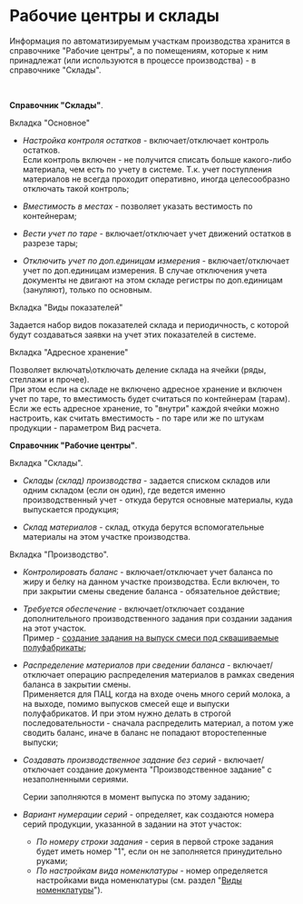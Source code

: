 **Рабочие центры и склады**
===========================

Информация по автоматизируемым участкам производства хранится в справочнике "Рабочие центры", а по помещениям, которые к ним принадлежат (или используются в процессе производства) - в справочнике "Склады".

 

**Справочник "Склады"**.


Вкладка "Основное"


-   *Настройка контроля остатков* - включает/отключает контроль остатков.  
    Если контроль включен - не получится списать больше какого-либо материала, чем есть по учету в системе. Т.к. учет поступления материалов не всегда проходит оперативно, иногда целесообразно отключать такой контроль;

-   *Вместимость в местах* - позволяет указать вестимость по контейнерам;
-   *Вести учет по таре* - включает/отключает учет движений остатков в разрезе тары;
-   *Отключить учет по доп.единицам измерения* - включает/отключает учет по доп.единицам измерения. В случае отключения учета документы не двигают на этом складе регистры по доп.единицам (зануляют), только по основным.

Вкладка "Виды показателей"

Задается набор видов показателей склада и периодичность, с которой будут создаваться заявки на учет этих показателей в системе.

 Вкладка "Адресное хранение"

Позволяет включать\\отключать деление склада на ячейки (ряды, стеллажи и прочее).  
При этом если на складе не включено адресное хранение и включен учет по таре, то вместимость будет считаться по контейнерам (тарам). Если же есть адресное хранение, то "внутри" каждой ячейки можно настроить, как считать вместимость - по таре или же по штукам продукции - параметром Вид расчета.



**Справочник "Рабочие центры"**.


Вкладка "Склады".
     
-   *Склады (склад) производства* - задается списком складов или одним складом (если он один), где ведется именно производственный учет - откуда берутся основные материалы, куда выпускается продукция;

-   *Склад материалов* - склад, откуда берутся вспомогательные материалы на этом участке производства.

Вкладка "Производство".


- *Контролировать баланс* - включает/отключает учет баланса по жиру и белку на данном участке производства. Если включен, то при закрытии смены сведение баланса - обязательное действие;

-   *Требуется обеспечение* - включает/отключает создание дополнительного производственного задания при создании задания на этот участок.  
    Пример - [создание задания на выпуск смеси под сквашиваемые полуфабрикаты](../../../Normalization/TaskForShift/TaskForShift.md);
    
-   *Распределение материалов при сведении баланса* - включает/отключает операцию распределения материалов в рамках сведения баланса в закрытии смены.   
    Применяется для ПАЦ, когда на входе очень много серий молока, а на выходе, помимо выпусков смесей еще и выпуски полуфабрикатов. И при этом нужно делать в строгой последовательности - сначала распределить материал, а потом уже сводить баланс, иначе в баланс не попадают второстепенные выпуски;
    
-   *Создавать производственное задание без серий* - включает/отключает создание документа "Производственное задание" с незаполненными сериями.
    
    Серии заполняются в момент выпуска по этому заданию;
    
-   *Вариант нумерации серий* - определяет, как создаются номера серий продукции, указанной в задании на этот участок:
    -   *По номеру строки задания* - серия в первой строке задания будет иметь
    номер "1", если он не заполняется принудительно руками;
    -  *По настройкам вида номенклатуры* - номер определяется настройками
    вида номенклатуры (см. раздел "[Виды номенклатуры](../KindOfNomenclature/KindOfNomenclature.md)").